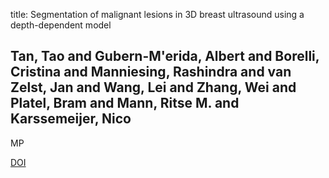 title: Segmentation of malignant lesions in 3D breast ultrasound using a depth-dependent model

## Tan, Tao and Gubern-M'erida, Albert and Borelli, Cristina and Manniesing, Rashindra and van Zelst, Jan and Wang, Lei and Zhang, Wei and Platel, Bram and Mann, Ritse M. and Karssemeijer, Nico
MP

<a href="https://doi.org/http://dx.doi.org/10.1118/1.4953206">DOI</a>
